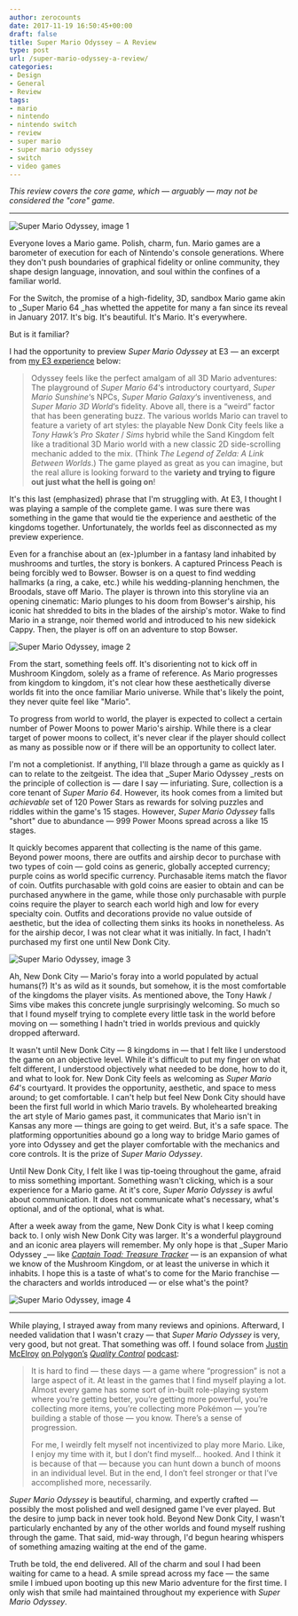 ```yaml
---
author: zerocounts
date: 2017-11-19 16:50:45+00:00
draft: false
title: Super Mario Odyssey — A Review
type: post
url: /super-mario-odyssey-a-review/
categories:
- Design
- General
- Review
tags:
- mario
- nintendo
- nintendo switch
- review
- super mario
- super mario odyssey
- switch
- video games
---
```


_This review covers the core game, which — arguably — may not be considered the "core" game._

---

![Super Mario Odyssey, image 1](/super-mario-odyssey-1.jpg)

Everyone loves a Mario game. Polish, charm, fun. Mario games are a barometer of execution for each of Nintendo's console generations. Where they don't push boundaries of graphical fidelity or online community, they shape design language, innovation, and soul within the confines of a familiar world.

For the Switch, the promise of a high-fidelity, 3D, sandbox Mario game akin to _Super Mario 64 _has whetted the appetite for many a fan since its reveal in January 2017. It's big. It's beautiful. It's Mario. It's everywhere.

But is it familiar?

I had the opportunity to preview _Super Mario Odyssey_ at E3 — an excerpt from [my E3 experience](https://www.zerocounts.net/2017/06/19/e3-2017/) below:

> Odyssey feels like the perfect amalgam of all 3D Mario adventures: The playground of _Super Mario 64_‘s introductory courtyard, _Super Mario Sunshine_‘s NPCs, _Super Mario Galaxy_‘s inventiveness, and _Super Mario 3D World_‘s fidelity. Above all, there is a “weird” factor that has been generating buzz. The various worlds Mario can travel to feature a variety of art styles: the playable New Donk City feels like a _Tony Hawk’s Pro Skater_ / _Sims_ hybrid while the Sand Kingdom felt like a traditional 3D Mario world with a new classic 2D side-scrolling mechanic added to the mix. (Think _The Legend of Zelda: A Link Between Worlds_.) The game played as great as you can imagine, but the real allure is looking forward to the **variety and trying to figure out just what the hell is going on**!

It's this last (emphasized) phrase that I'm struggling with. At E3, I thought I was playing a sample of the complete game. I was sure there was something in the game that would tie the experience and aesthetic of the kingdoms together. Unfortunately, the worlds feel as disconnected as my preview experience.

Even for a franchise about an (ex-)plumber in a fantasy land inhabited by mushrooms and turtles, the story is bonkers. A captured Princess Peach is being forcibly wed to Bowser. Bowser is on a quest to find wedding hallmarks (a ring, a cake, etc.) while his wedding-planning henchmen, the Broodals, stave off Mario. The player is thrown into this storyline via an opening cinematic: Mario plunges to his doom from Bowser's airship, his iconic hat shredded to bits in the blades of the airship's motor. Wake to find Mario in a strange, noir themed world and introduced to his new sidekick Cappy. Then, the player is off on an adventure to stop Bowser.

![Super Mario Odyssey, image 2](/super-mario-odyssey-2.jpg)

From the start, something feels off. It's disorienting not to kick off in Mushroom Kingdom, solely as a frame of reference. As Mario progresses from kingdom to kingdom, it's not clear how these aesthetically diverse worlds fit into the once familiar Mario universe. While that's likely the point, they never quite feel like "Mario".

To progress from world to world, the player is expected to collect a certain number of Power Moons to power Mario's airship. While there is a clear target of power moons to collect, it's never clear if the player should collect as many as possible now or if there will be an opportunity to collect later.

I'm not a completionist. If anything, I'll blaze through a game as quickly as I can to relate to the zeitgeist. The idea that _Super Mario Odyssey _rests on the principle of collection is — dare I say — infuriating. Sure, collection is a core tenant of _Super Mario 64_. However, its hook comes from a limited but _achievable_ set of 120 Power Stars as rewards for solving puzzles and riddles within the game's 15 stages. However, _Super Mario Odyssey_ falls "short" due to abundance — 999 Power Moons spread across a like 15 stages.

It quickly becomes apparent that collecting is the name of this game. Beyond power moons, there are outfits and airship decor to purchase with two types of coin — gold coins as generic, globally accepted currency; purple coins as world specific currency. Purchasable items match the flavor of coin. Outfits purchasable with gold coins are easier to obtain and can be purchased anywhere in the game, while those only purchasable with purple coins require the player to search each world high and low for every specialty coin. Outfits and decorations provide no value outside of aesthetic, but the idea of collecting them sinks its hooks in nonetheless. As for the airship decor, I was not clear what it was initially. In fact, I hadn't purchased my first one until New Donk City.

![Super Mario Odyssey, image 3](/super-mario-odyssey-3.jpg)

Ah, New Donk City — Mario's foray into a world populated by actual humans(?) It's as wild as it sounds, but somehow, it is the most comfortable of the kingdoms the player visits. As mentioned above, the Tony Hawk / Sims vibe makes this concrete jungle surprisingly welcoming. So much so that I found myself trying to complete every little task in the world before moving on — something I hadn't tried in worlds previous and quickly dropped afterward.

It wasn't until New Donk City — 8 kingdoms in — that I felt like I understood the game on an objective level. While it's difficult to put my finger on what felt different, I understood objectively what needed to be done, how to do it, and what to look for. New Donk City feels as welcoming as _Super Mario 64_'s courtyard. It provides the opportunity, aesthetic, and space to mess around; to get comfortable. I can't help but feel New Donk City should have been the first full world in which Mario travels. By wholehearted breaking the art style of Mario games past, it communicates that Mario isn't in Kansas any more — things are going to get weird. But, it's a safe space. The platforming opportunities abound go a long way to bridge Mario games of yore into Odyssey and get the player comfortable with the mechanics and core controls. It is the prize of _Super Mario Odyssey_.

Until New Donk City, I felt like I was tip-toeing throughout the game, afraid to miss something important. Something wasn't clicking, which is a sour experience for a Mario game. At it's core, _Super Mario Odyssey_ is awful about communication. It does not communicate what's necessary, what's optional, and of the optional, what is what.

After a week away from the game, New Donk City is what I keep coming back to. I only wish New Donk City was larger. It's a wonderful playground and an iconic area players will remember. My only hope is that _Super Mario Odyssey _— like _[Captain Toad: Treasure Tracker](https://www.zerocounts.net/2014/10/11/captain-toad-is-genius/)_ — is an expansion of what we know of the Mushroom Kingdom, or at least the universe in which it inhabits. I hope this is a taste of what's to come for the Mario franchise — the characters and worlds introduced — or else what's the point?

![Super Mario Odyssey, image 4](/super-mario-odyssey-4.jpg)

---

While playing, I strayed away from many reviews and opinions. Afterward, I needed validation that I wasn't crazy — that _Super Mario Odyssey_ is very, very good, but not great. That something was off. I found solace from [Justin McElroy](https://www.polygon.com/2017/11/3/16602944/super-mario-odyssey-review-podcast) [on](https://www.polygon.com/2017/11/3/16602944/super-mario-odyssey-review-podcast)[ Polygon’s](https://www.polygon.com/2017/11/3/16602944/super-mario-odyssey-review-podcast) [_Quality Control_](https://www.polygon.com/2017/11/3/16602944/super-mario-odyssey-review-podcast) [podcast](https://www.polygon.com/2017/11/3/16602944/super-mario-odyssey-review-podcast):

> It is hard to find — these days — a game where “progression” is not a large aspect of it. At least in the games that I find myself playing a lot. Almost every game has some sort of in-built role-playing system where you’re getting better, you’re getting more powerful, you’re collecting more items, you’re collecting more Pokémon — you’re building a stable of those — you know. There’s a sense of progression.
>
> For me, I weirdly felt myself not incentivized to play more Mario. Like, I enjoy my time with it, but I don’t find myself... hooked. And I think it is because of that — because you can hunt down a bunch of moons in an individual level. But in the end, I don’t feel stronger or that I’ve accomplished more, necessarily.

_Super Mario Odyssey_ is beautiful, charming, and expertly crafted — possibly the most polished and well designed game I've ever played. But the desire to jump back in never took hold. Beyond New Donk City, I wasn't particularly enchanted by any of the other worlds and found myself rushing through the game. That said, mid-way through, I'd begun hearing whispers of something amazing waiting at the end of the game.

Truth be told, the end delivered. All of the charm and soul I had been waiting for came to a head. A smile spread across my face — the same smile I imbued upon booting up this new Mario adventure for the first time. I only wish that smile had maintained throughout my experience with _Super Mario Odyssey_.